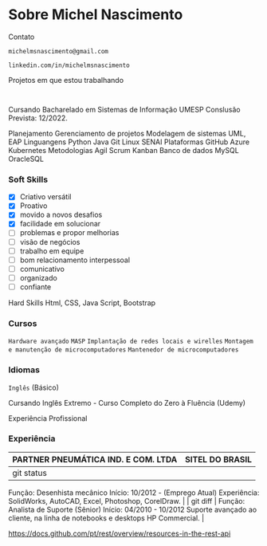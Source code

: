 # Sobre Michel Nascimento

Contato

```
michelmsnascimento@gmail.com
```
```
linkedin.com/in/michelmsnascimento
```

Projetos em que estou trabalhando
```


```



Cursando Bacharelado em Sistemas de Informação UMESP
Conslusão Prevista: 12/2022.

Planejamento
Gerenciamento de projetos
Modelagem de sistemas
UML, EAP
Linguangens
Python
Java
Git
Linux
SENAI
Plataformas
GitHub
Azure Kubernetes
Metodologias
Agil
Scrum
Kanban
Banco de dados
MySQL
OracleSQL

### Soft Skills 
- [x] Criativo versátil
- [x] Proativo
- [x] movido a novos desafios
- [x] facilidade em solucionar
- [ ] problemas e propor melhorias 
- [ ] visão de negócios
- [ ] trabalho em equipe
- [ ] bom relacionamento interpessoal
- [ ] comunicativo
- [ ] organizado 
- [ ] confiante

Hard Skills Html, CSS, Java Script, Bootstrap


### Cursos
```Hardware avançado```
```MASP```
```Implantação de redes locais e wirelles```
```Montagem e manutenção de microcomputadores```
```Mantenedor de microcomputadores```


### Idiomas 
```Inglês``` (Básico)

Cursando Inglês Extremo - Curso Completo do Zero à Fluência (Udemy)

Experiência
Profissional



### Experiência 
| PARTNER PNEUMÁTICA IND. E COM. LTDA | SITEL DO BRASIL |
| --- | --- |
| git status | 
Função: Desenhista mecânico Início: 10/2012 - (Emprego Atual)
Experiência: SolidWorks, AutoCAD, Excel,
Photoshop, CorelDraw. |
| git diff | 
Função: Analista de Suporte (Sênior)
Início: 04/2010 - 10/2012
Suporte avançado ao cliente, na linha de
notebooks e desktops HP Commercial. |

https://docs.github.com/pt/rest/overview/resources-in-the-rest-api
